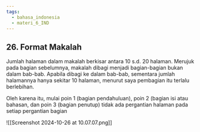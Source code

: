 ```yaml
---
tags:
  - bahasa_indonesia
  - materi_6_IND
---
```

## 26. Format Makalah

Jumlah halaman dalam makalah berkisar antara 10 s.d. 20 halaman. Merujuk pada bagian sebelumnya, makalah dibagi menjadi bagian-bagian bukan dalam bab-bab. Apabila dibagi ke dalam bab-bab, sementara jumlah halamannya hanya sekitar 10 halaman, menurut saya pembagian itu terlalu berlebihan. 

Oleh karena itu, mulai poin 1 (bagian pendahuluan), poin 2 (bagian isi atau bahasan, dan poin 3 (bagian penutup) tidak ada pergantian halaman pada setiap pergantian bagian

![[Screenshot 2024-10-26 at 10.07.07.png]]

